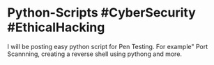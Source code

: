 # Python-Scripts #CyberSecurity #EthicalHacking
I will be posting easy python script for Pen Testing. For example" Port Scannning, creating a reverse shell using pythong and more.
